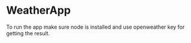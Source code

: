 # WeatherApp
To run the app make sure node is installed and use openweather key for getting the result.
